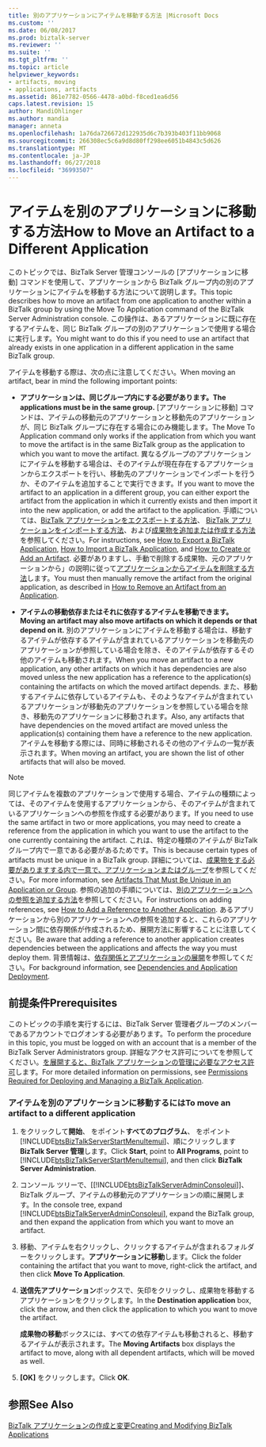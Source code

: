 ```yaml
---
title: 別のアプリケーションにアイテムを移動する方法 |Microsoft Docs
ms.custom: ''
ms.date: 06/08/2017
ms.prod: biztalk-server
ms.reviewer: ''
ms.suite: ''
ms.tgt_pltfrm: ''
ms.topic: article
helpviewer_keywords:
- artifacts, moving
- applications, artifacts
ms.assetid: 861e7782-0566-4478-a0bd-f8ced1ea6d56
caps.latest.revision: 15
author: MandiOhlinger
ms.author: mandia
manager: anneta
ms.openlocfilehash: 1a76da726672d122935d6c7b393b403f11bb9068
ms.sourcegitcommit: 266308ec5c6a9d8d80ff298ee6051b4843c5d626
ms.translationtype: MT
ms.contentlocale: ja-JP
ms.lasthandoff: 06/27/2018
ms.locfileid: "36993507"
---
```

# <a name="how-to-move-an-artifact-to-a-different-application"></a><span data-ttu-id="b94eb-102">アイテムを別のアプリケーションに移動する方法</span><span class="sxs-lookup"><span data-stu-id="b94eb-102">How to Move an Artifact to a Different Application</span></span>
<span data-ttu-id="b94eb-103">このトピックでは、BizTalk Server 管理コンソールの [アプリケーションに移動] コマンドを使用して、アプリケーションから BizTalk グループ内の別のアプリケーションにアイテムを移動する方法について説明します。</span><span class="sxs-lookup"><span data-stu-id="b94eb-103">This topic describes how to move an artifact from one application to another within a BizTalk group by using the Move To Application command of the BizTalk Server Administration console.</span></span> <span data-ttu-id="b94eb-104">この操作は、あるアプリケーションに既に存在するアイテムを、同じ BizTalk グループの別のアプリケーションで使用する場合に実行します。</span><span class="sxs-lookup"><span data-stu-id="b94eb-104">You might want to do this if you need to use an artifact that already exists in one application in a different application in the same BizTalk group.</span></span>  
  
 <span data-ttu-id="b94eb-105">アイテムを移動する際は、次の点に注意してください。</span><span class="sxs-lookup"><span data-stu-id="b94eb-105">When moving an artifact, bear in mind the following important points:</span></span>  
  
-   <span data-ttu-id="b94eb-106">**アプリケーションは、同じグループ内にする必要があります。**</span><span class="sxs-lookup"><span data-stu-id="b94eb-106">**The applications must be in the same group.**</span></span> <span data-ttu-id="b94eb-107">[アプリケーションに移動] コマンドは、アイテムの移動元のアプリケーションと移動先のアプリケーションが、同じ BizTalk グループに存在する場合にのみ機能します。</span><span class="sxs-lookup"><span data-stu-id="b94eb-107">The Move To Application command only works if the application from which you want to move the artifact is in the same BizTalk group as the application to which you want to move the artifact.</span></span> <span data-ttu-id="b94eb-108">異なるグループのアプリケーションにアイテムを移動する場合は、そのアイテムが現在存在するアプリケーションからエクスポートを行い、移動先のアプリケーションでインポートを行うか、そのアイテムを追加することで実行できます。</span><span class="sxs-lookup"><span data-stu-id="b94eb-108">If you want to move the artifact to an application in a different group, you can either export the artifact from the application in which it currently exists and then import it into the new application, or add the artifact to the application.</span></span> <span data-ttu-id="b94eb-109">手順については、[BizTalk アプリケーションをエクスポートする方法](../core/how-to-export-a-biztalk-application.md)、 [BizTalk アプリケーションをインポートする方法](../core/how-to-import-a-biztalk-application.md)、および[成果物を追加または作成する方法](../core/how-to-create-or-add-an-artifact.md)を参照してください。</span><span class="sxs-lookup"><span data-stu-id="b94eb-109">For instructions, see [How to Export a BizTalk Application](../core/how-to-export-a-biztalk-application.md), [How to Import a BizTalk Application](../core/how-to-import-a-biztalk-application.md), and [How to Create or Add an Artifact](../core/how-to-create-or-add-an-artifact.md).</span></span> <span data-ttu-id="b94eb-110">必要がありますし、手動で削除する成果物、元のアプリケーションから」の説明に従って[アプリケーションからアイテムを削除する方法](../core/how-to-remove-an-artifact-from-an-application.md)します。</span><span class="sxs-lookup"><span data-stu-id="b94eb-110">You must then manually remove the artifact from the original application, as described in [How to Remove an Artifact from an Application](../core/how-to-remove-an-artifact-from-an-application.md).</span></span>  
  
-   <span data-ttu-id="b94eb-111">**アイテムの移動依存またはそれに依存するアイテムを移動できます。**</span><span class="sxs-lookup"><span data-stu-id="b94eb-111">**Moving an artifact may also move artifacts on which it depends or that depend on it.**</span></span> <span data-ttu-id="b94eb-112">別のアプリケーションにアイテムを移動する場合は、移動するアイテムが依存するアイテムが含まれているアプリケーションを移動先のアプリケーションが参照している場合を除き、そのアイテムが依存するその他のアイテムも移動されます。</span><span class="sxs-lookup"><span data-stu-id="b94eb-112">When you move an artifact to a new application, any other artifacts on which it has dependencies are also moved unless the new application has a reference to the application(s) containing the artifacts on which the moved artifact depends.</span></span> <span data-ttu-id="b94eb-113">また、移動するアイテムに依存しているアイテムも、そのようなアイテムが含まれているアプリケーションが移動先のアプリケーションを参照している場合を除き、移動先のアプリケーションに移動されます。</span><span class="sxs-lookup"><span data-stu-id="b94eb-113">Also, any artifacts that have dependencies on the moved artifact are moved unless the application(s) containing them have a reference to the new application.</span></span> <span data-ttu-id="b94eb-114">アイテムを移動する際には、同時に移動されるその他のアイテムの一覧が表示されます。</span><span class="sxs-lookup"><span data-stu-id="b94eb-114">When moving an artifact, you are shown the list of other artifacts that will also be moved.</span></span>  
  
> [!NOTE]
>  <span data-ttu-id="b94eb-115">同じアイテムを複数のアプリケーションで使用する場合、アイテムの種類によっては、そのアイテムを使用するアプリケーションから、そのアイテムが含まれているアプリケーションへの参照を作成する必要があります。</span><span class="sxs-lookup"><span data-stu-id="b94eb-115">If you need to use the same artifact in two or more applications, you may need to create a reference from the application in which you want to use the artifact to the one currently containing the artifact.</span></span> <span data-ttu-id="b94eb-116">これは、特定の種類のアイテムが BizTalk グループ内で一意である必要があるためです。</span><span class="sxs-lookup"><span data-stu-id="b94eb-116">This is because certain types of artifacts must be unique in a BizTalk group.</span></span> <span data-ttu-id="b94eb-117">詳細については、[成果物をする必要がありますする内で一意で、アプリケーションまたはグループ](../core/artifacts-that-must-be-unique-in-an-application-or-group.md)を参照してください。</span><span class="sxs-lookup"><span data-stu-id="b94eb-117">For more information, see [Artifacts That Must Be Unique in an Application or Group](../core/artifacts-that-must-be-unique-in-an-application-or-group.md).</span></span> <span data-ttu-id="b94eb-118">参照の追加の手順については、[別のアプリケーションへの参照を追加する方法](../core/how-to-add-a-reference-to-another-application.md)を参照してください。</span><span class="sxs-lookup"><span data-stu-id="b94eb-118">For instructions on adding references, see [How to Add a Reference to Another Application](../core/how-to-add-a-reference-to-another-application.md).</span></span> <span data-ttu-id="b94eb-119">あるアプリケーションから別のアプリケーションへの参照を追加すると、これらのアプリケーション間に依存関係が作成されるため、展開方法に影響することに注意してください。</span><span class="sxs-lookup"><span data-stu-id="b94eb-119">Be aware that adding a reference to another application creates dependencies between the applications and affects the way you must deploy them.</span></span> <span data-ttu-id="b94eb-120">背景情報は、[依存関係とアプリケーションの展開](../core/dependencies-and-application-deployment.md)を参照してください。</span><span class="sxs-lookup"><span data-stu-id="b94eb-120">For background information, see [Dependencies and Application Deployment](../core/dependencies-and-application-deployment.md).</span></span>  
  
## <a name="prerequisites"></a><span data-ttu-id="b94eb-121">前提条件</span><span class="sxs-lookup"><span data-stu-id="b94eb-121">Prerequisites</span></span>  
 <span data-ttu-id="b94eb-122">このトピックの手順を実行するには、BizTalk Server 管理者グループのメンバーであるアカウントでログオンする必要があります。</span><span class="sxs-lookup"><span data-stu-id="b94eb-122">To perform the procedure in this topic, you must be logged on with an account that is a member of the BizTalk Server Administrators group.</span></span> <span data-ttu-id="b94eb-123">詳細なアクセス許可についてを参照してください。[を展開すると、BizTalk アプリケーションの管理に必要なアクセス許可](../core/permissions-required-for-deploying-and-managing-a-biztalk-application.md)します。</span><span class="sxs-lookup"><span data-stu-id="b94eb-123">For more detailed information on permissions, see [Permissions Required for Deploying and Managing a BizTalk Application](../core/permissions-required-for-deploying-and-managing-a-biztalk-application.md).</span></span>  
  
### <a name="to-move-an-artifact-to-a-different-application"></a><span data-ttu-id="b94eb-124">アイテムを別のアプリケーションに移動するには</span><span class="sxs-lookup"><span data-stu-id="b94eb-124">To move an artifact to a different application</span></span>  
  
1. <span data-ttu-id="b94eb-125">をクリックして**開始**、 をポイント**すべてのプログラム**、 をポイント[!INCLUDE[btsBizTalkServerStartMenuItemui](../includes/btsbiztalkserverstartmenuitemui-md.md)]、順にクリックします**BizTalk Server 管理**します。</span><span class="sxs-lookup"><span data-stu-id="b94eb-125">Click **Start**, point to **All Programs**, point to [!INCLUDE[btsBizTalkServerStartMenuItemui](../includes/btsbiztalkserverstartmenuitemui-md.md)], and then click **BizTalk Server Administration**.</span></span>  
  
2. <span data-ttu-id="b94eb-126">コンソール ツリーで、[[!INCLUDE[btsBizTalkServerAdminConsoleui](../includes/btsbiztalkserveradminconsoleui-md.md)]]、BizTalk グループ、アイテムの移動元のアプリケーションの順に展開します。</span><span class="sxs-lookup"><span data-stu-id="b94eb-126">In the console tree, expand [!INCLUDE[btsBizTalkServerAdminConsoleui](../includes/btsbiztalkserveradminconsoleui-md.md)], expand the BizTalk group, and then expand the application from which you want to move an artifact.</span></span>  
  
3. <span data-ttu-id="b94eb-127">移動、アイテムを右クリックし、クリックするアイテムが含まれるフォルダーをクリックします。**アプリケーションに移動**します。</span><span class="sxs-lookup"><span data-stu-id="b94eb-127">Click the folder containing the artifact that you want to move, right-click the artifact, and then click **Move To Application**.</span></span>  
  
4. <span data-ttu-id="b94eb-128">**送信先アプリケーション**ボックスで、矢印をクリックし、成果物を移動するアプリケーションをクリックします。</span><span class="sxs-lookup"><span data-stu-id="b94eb-128">In the **Destination application** box, click the arrow, and then click the application to which you want to move the artifact.</span></span>  
  
    <span data-ttu-id="b94eb-129">**成果物の移動**ボックスには、すべての依存アイテムも移動されると、移動するアイテムが表示されます。</span><span class="sxs-lookup"><span data-stu-id="b94eb-129">The **Moving Artifacts** box displays the artifact to move, along with all dependent artifacts, which will be moved as well.</span></span>  
  
5. <span data-ttu-id="b94eb-130">**[OK]** をクリックします。</span><span class="sxs-lookup"><span data-stu-id="b94eb-130">Click **OK**.</span></span>  
  
## <a name="see-also"></a><span data-ttu-id="b94eb-131">参照</span><span class="sxs-lookup"><span data-stu-id="b94eb-131">See Also</span></span>  
 [<span data-ttu-id="b94eb-132">BizTalk アプリケーションの作成と変更</span><span class="sxs-lookup"><span data-stu-id="b94eb-132">Creating and Modifying BizTalk Applications</span></span>](../core/creating-and-modifying-biztalk-applications.md)